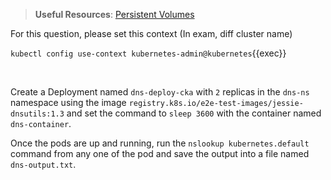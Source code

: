 
> <strong>Useful Resources</strong>: [Persistent Volumes](https://kubernetes.io/docs/concepts/storage/persistent-volumes/)

For this question, please set this context (In exam, diff cluster name)

`kubectl config use-context kubernetes-admin@kubernetes`{{exec}}

<br>


Create a Deployment named `dns-deploy-cka` with `2` replicas in the `dns-ns` namespace using the image `registry.k8s.io/e2e-test-images/jessie-dnsutils:1.3` and set the command to `sleep 3600` with the container named `dns-container`.

Once the pods are up and running, run the `nslookup kubernetes.default` command from any one of the pod and save the output into a file named `dns-output.txt`.
